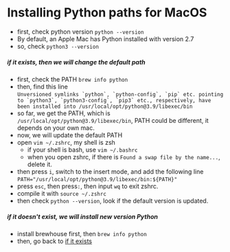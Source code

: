# Installing Python paths for MacOS
- first, check python version `python --version`
- By default, an Apple Mac has Python installed with version 2.7
- so, check `python3 --version`
##### if it exists, then we will change the default path
  - first, check the PATH `brew info python`
  - then, find this line <br/>
    ``Unversioned symlinks `python`, `python-config`, `pip` etc. pointing to
    `python3`, `python3-config`, `pip3` etc., respectively, have been installed into
    /usr/local/opt/python@3.9/libexec/bin``
  - so far, we get the PATH, which is `/usr/local/opt/python@3.9/libexec/bin`, PATH could be different, it depends on your own mac.
  - now, we will update the default PATH
  - open `vim ~/.zshrc`, my shell is zsh
    - if your shell is bash, use `vim ~/.bashrc`
    - when you open zshrc, if there is `Found a swap file by the name...`, delete it.
  - then press `i`, switch to the insert mode, and add the following line `PATH="/usr/local/opt/python@3.9/libexec/bin:${PATH}"`
  - press `esc`, then press`:`, then input `wq` to exit zshrc.
  - compile it with `source ~/.zshrc`
  - then check `python --version`, look if the default version is updated.
##### if it doesn't exist, we will install new version Python
  - install brewhouse first, then `brew info python`
  - then, go back to [if it exists](#heading-five)
